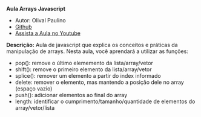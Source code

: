 **Aula Arrays Javascript**
* Autor: Olival Paulino
* [Github](https://github.com/olivalpaulino/aula-arrays-javascript)
* [Assista a Aula no Youtube](https://www.youtube.com/watch?v=hatdudCQwC0)

**Descrição:**
Aula de javascript que explica os conceitos e práticas da manipulação de arrays. Nesta aula, você aprendará a utilizar as funções:
* pop(): remove o último elememento da lista/array/vetor
* shift(): remove o primeiro elemento da lista/array/vetor
* splice(): remover um elemento a partir do index informado
* delete: remover o elemento, mas mantendo a posição dele no array (espaço vazio)
* push(): adicionar elementos ao final do array
* length: identificar o cumprimento/tamanho/quantidade de elementos do array/vetor/lista